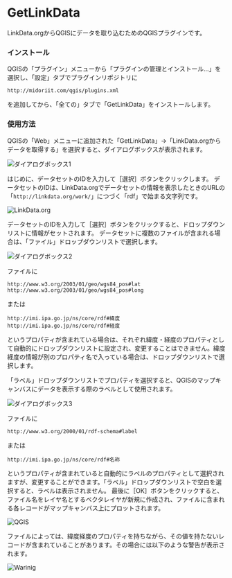# GetLinkData
LinkData.orgからQGISにデータを取り込むためのQGISプラグインです。

### インストール
QGISの「プラグイン」メニューから「プラグインの管理とインストール…」を選択し、「設定」タブでプラグインリポジトリに
```
http://midoriit.com/qgis/plugins.xml
```
を追加してから、「全ての」タブで「GetLinkData」をインストールします。

### 使用方法
QGISの「Web」メニューに追加された「GetLinkData」→「LinkData.orgからデータを取得する」を選択すると、ダイアログボックスが表示されます。

![ダイアログボックス1](http://midoriit.com/images/2015/12/GetLinkData01.png)

はじめに、データセットのIDを入力して［選択］ボタンをクリックします。
データセットのIDは、LinkData.orgでデータセットの情報を表示したときのURLの「```http://linkdata.org/work/```」につづく「rdf」で始まる文字列です。

![LinkData.org](http://midoriit.com/images/2015/12/GetLinkData02.png)

データセットのIDを入力して［選択］ボタンをクリックすると、ドロップダウンリストに情報がセットされます。
データセットに複数のファイルが含まれる場合は、「ファイル」ドロップダウンリストで選択します。

![ダイアログボックス2](http://midoriit.com/images/2015/12/GetLinkData03.png)

ファイルに
```
http://www.w3.org/2003/01/geo/wgs84_pos#lat
http://www.w3.org/2003/01/geo/wgs84_pos#long
```
または
````
http://imi.ipa.go.jp/ns/core/rdf#緯度
http://imi.ipa.go.jp/ns/core/rdf#経度
````
というプロパティが含まれている場合は、それぞれ緯度・経度のプロパティとして自動的にドロップダウンリストに設定され、変更することはできません。緯度経度の情報が別のプロパティ名で入っている場合は、ドロップダウンリストで選択します。

「ラベル」ドロップダウンリストでプロパティを選択すると、QGISのマップキャンバスにデータを表示する際のラベルとして使用されます。

![ダイアログボックス3](http://midoriit.com/images/2015/12/GetLinkData04.png)

ファイルに
```
http://www.w3.org/2000/01/rdf-schema#label
```
または
````
http://imi.ipa.go.jp/ns/core/rdf#名称
````
というプロパティが含まれていると自動的にラベルのプロパティとして選択されますが、変更することができます。「ラベル」ドロップダウンリストで空白を選択すると、ラベルは表示されません。
最後に［OK］ボタンをクリックすると、ファイル名をレイヤ名とするベクタレイヤが新規に作成され、ファイルに含まれる各レコードがマップキャンバス上にプロットされます。

![QGIS](http://midoriit.com/images/2015/12/GetLinkData05.png)

ファイルによっては、緯度経度のプロパティを持ちながら、その値を持たないレコードが含まれていることがあります。その場合には以下のような警告が表示されます。

![Warinig](http://midoriit.com/images/2015/12/GetLinkData06b.png)

